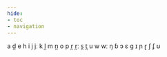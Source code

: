 ```yaml
---
hide:
- toc
- navigation
---
```

a
d̪
e
h
i
j
jː
k
l̪
m
n̪
o
p
r̪
r̪ː
s̪
t̪
u
w
wː
ŋ
ɓ
ɔ
ɛ
ɡ
ɪ
ɲ
ɽ
ʃ
ʄ
ʊ
